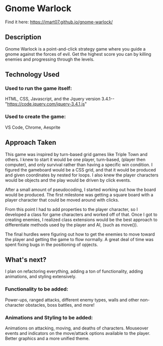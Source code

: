# Gnome Warlock
Find it here: https://jmart07.github.io/gnome-warlock/

## Description
Gnome Warlock is a point-and-click strategy game where you guide a gnome against the forces of evil. Get the highest score you can by killing enemies and progressing through the levels.

## Technology Used
### Used to run the game itself:
HTML, CSS, Javascript, and the Jquery version 3.4.1-- "https://code.jquery.com/jquery-3.4.1.js"
### Used to create the game:
VS Code, Chrome, Aesprite

## Approach Taken
This game was inspired by turn-based grid games like Triple Town and others. I knew to start it would be one player, turn-based, (player then computer), and only survival rather than having a specific win condition. I figured the gameboard would be a CSS grid, and that it would be produced and given coordinates by nested for loops. I also knew the player characters would be objects and the play would be driven by click events.

After a small amount of pseudocoding, I started working out how the board would be produced. The first milestone was getting a square board with a player character that could be moved around with clicks.

From this point I had to add properties to the player character, so I developed a class for game characters and worked off of that. Once I got to creating enemies, I realized class extensions would be the best approach to differentiate methods used by the player and AI, (such as move()).

The final hurdles were figuring out how to get the enemies to move toward the player and getting the game to flow normally. A great deal of time was spent fixing bugs in the positioning of opjects.

## What's next?
I plan on refactoring everything, adding a ton of functionality, adding animations, and styling extensively.
### Functionality to be added:
Power-ups, ranged attacks, different enemy types, walls and other non-character obstacles, boss battles, and more!
### Animations and Styling to be added:
Animations on attacking, moving, and deaths of characters. Mouseover events and indicators on the move/attack options available to the player. Better graphics and a more unified theme.



